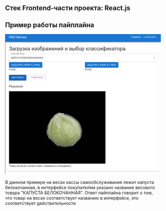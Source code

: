## Стек Frontend-части проекта: React.js

## Пример работы пайплайна

![front-example](../preview/front_example.png)

В данном примере на весах кассы самообслуживания лежит капуста белокочанная, в интерфейсе
покупателем указано название весового товара "КАПУСТА БЕЛОКОЧАННАЯ".
Ответ пайплайна говорит о том, что товар на весах соответствует названию в интерфейсе, это соответствует действительности